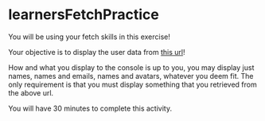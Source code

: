 # learnersFetchPractice


You will be using your fetch skills in this exercise!

Your objective is to display the user data from <a href='https://reqres.in/api/users' target="_blank">this url</a>!

How and what you display to the console is up to you, you may display just names, names and emails, names and avatars, whatever you deem fit.
The only requirement is that you must display something that you retrieved from the above url.

You will have 30 minutes to complete this activity.
